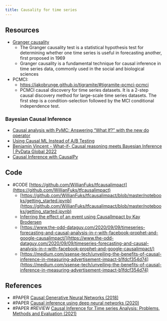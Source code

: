 ```yaml
---
title: Causality for time series
---
```


> 

## Resources
- [Granger causality](https://en.wikipedia.org/wiki/Granger_causality)
	- The Granger causality test is a statistical hypothesis test for determining whether one time series is useful in forecasting another, first proposed in 1969
	- Granger causality is a fundamental technique for causal inference in time series data, commonly used in the social and biological sciences
- PCMCI:
	- https://jakobrunge.github.io/tigramite/#tigramite-pcmci-pcmci
	- PCMCI causal discovery for time series datasets. It is a 2-step causal discovery method for large-scale time series datasets. The first step is a condition-selection followed by the MCI conditional independence test.
### Bayesian Causal Inference
- [Causal analysis with PyMC: Answering “What If?” with the new do operator](https://medium.com/@social_68653/causal-analysis-with-pymc-answering-what-if-with-the-new-do-operator-61c2f36858bb)
- [Using Causal ML Instead of A/B Testing](https://towardsdatascience.com/using-causal-ml-instead-of-a-b-testing-eeb1067d7fc0)
- [Benjamin Vincent - What-if- Causal reasoning meets Bayesian Inference | PyData Global 2022](https://www.youtube.com/watch?v=gV6wzTk3o1U&ab_channel=PyData)
- [Causal Inference with CausalPy](https://medium.com/@brechterlaurin/causal-inference-with-causalpy-9991ce7288e)

## Code
- #CODE [https://github.com/WillianFuks/tfcausalimpact](https://github.com/WillianFuks/tfcausalimpact)
    - [https://github.com/WillianFuks/tfcausalimpact/blob/master/notebooks/getting_started.ipynb](https://github.com/WillianFuks/tfcausalimpact/blob/master/notebooks/getting_started.ipynb)
    - [Inferring the effect of an event using CausalImpact by Kay Brodersen](https://www.youtube.com/watch?v=GTgZfCltMm8)
	- [https://www.the-odd-dataguy.com/2020/09/09/timeseries-forecasting-and-causal-analysis-in-r-with-facebook-prophet-and-google-causalimpact/](https://www.the-odd-dataguy.com/2020/09/09/timeseries-forecasting-and-causal-analysis-in-r-with-facebook-prophet-and-google-causalimpact/)
    - [https://medium.com/ssense-tech/unveiling-the-benefits-of-causal-inference-in-measuring-advertisement-impact-b1fdcf354d74](https://medium.com/ssense-tech/unveiling-the-benefits-of-causal-inference-in-measuring-advertisement-impact-b1fdcf354d74)

## References
- #PAPER [Causal Generative Neural Networks (2018)](https://arxiv.org/abs/1711.08936)
- #PAPER [Causal inference using deep neural networks (2020)](https://arxiv.org/abs/2011.12508#:~:text=Causal%20inference%20from%20observation%20data%20is%20a%20core,an%20image-like%20representation%20for%20every%20pair%20of%20inputs)
- #PAPER #REVIEW [Causal Inference for Time series Analysis: Problems, Methods and Evaluation (2021)](https://arxiv.org/abs/2102.05829)
    
